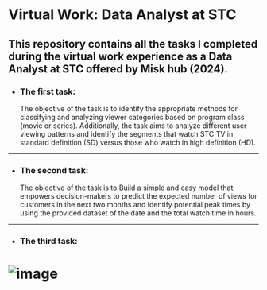 # **Virtual Work: Data Analyst at STC**
## This repository contains all the tasks I completed during the virtual work experience as a Data Analyst at STC offered by Misk hub (2024).
* ### The first task:
    The objective of the task is to identify the appropriate methods for classifying and analyzing viewer categories based on program class (movie or series). Additionally, the task aims to analyze different user viewing patterns and identify the segments that watch STC TV in standard definition (SD) versus those who watch in high definition (HD).
-----------------------------
* ### The second task:
  The objective of the task is to Build a simple and easy model that empowers decision-makers to predict the expected number of views for customers in the next two months and identify potential peak times by using the provided dataset of the date and the total watch time in hours.

----------------------------
* ### The third task:




# ![image](https://github.com/Norah-Alsalhi/VirtualWork-Data-Analyst-at-STC-Misk/assets/109601713/e209dda4-1e29-4fd5-8907-e8dfc0f27838)


